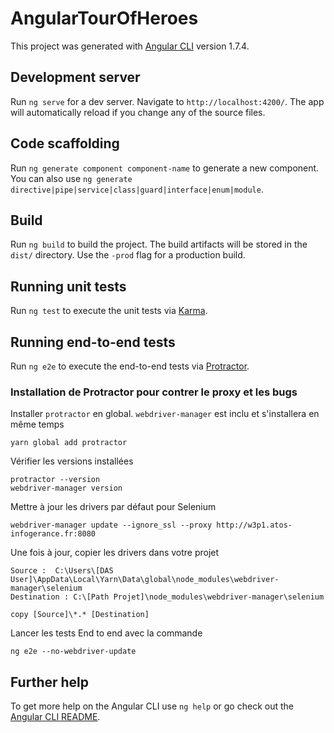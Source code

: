 # AngularTourOfHeroes

This project was generated with [Angular CLI](https://github.com/angular/angular-cli) version 1.7.4.

## Development server

Run `ng serve` for a dev server. Navigate to `http://localhost:4200/`. The app will automatically reload if you change any of the source files.

## Code scaffolding

Run `ng generate component component-name` to generate a new component. You can also use `ng generate directive|pipe|service|class|guard|interface|enum|module`.

## Build

Run `ng build` to build the project. The build artifacts will be stored in the `dist/` directory. Use the `-prod` flag for a production build.

## Running unit tests

Run `ng test` to execute the unit tests via [Karma](https://karma-runner.github.io).

## Running end-to-end tests

Run `ng e2e` to execute the end-to-end tests via [Protractor](http://www.protractortest.org/).

### Installation de Protractor pour contrer le proxy et les bugs
Installer ``protractor`` en global. ``webdriver-manager`` est inclu et s'installera en même temps
``` script
yarn global add protractor
```

Vérifier les versions installées
``` script
protractor --version
webdriver-manager version
```
 
Mettre à jour les drivers par défaut pour Selenium
``` script
webdriver-manager update --ignore_ssl --proxy http://w3p1.atos-infogerance.fr:8080
```

Une fois à jour, copier les drivers dans votre projet
``` script
Source :  C:\Users\[DAS User]\AppData\Local\Yarn\Data\global\node_modules\webdriver-manager\selenium
Destination : C:\[Path Projet]\node_modules\webdriver-manager\selenium
 
copy [Source]\*.* [Destination]
``` 

Lancer les tests End to end avec la commande
``` script
ng e2e --no-webdriver-update
```

## Further help

To get more help on the Angular CLI use `ng help` or go check out the [Angular CLI README](https://github.com/angular/angular-cli/blob/master/README.md).
